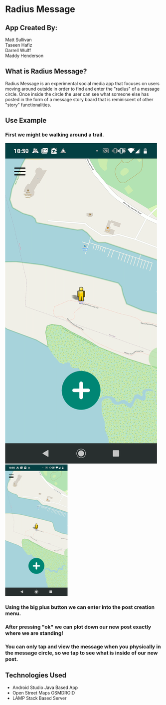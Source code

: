 # Radius Message

## App Created By:

Matt Sullivan  
Taseen Hafiz  
Darrell Wulff  
Maddy Henderson

## What is Radius Message?


   Radius Message is an experimental social media app that focuses on users moving around outside in order to find and enter the "radius" of a message circle. Once inside the circle the user can see what someone else has posted in the form of a message story board that is reminiscent of other "story" functionalities. 


## Use Example

### First we might be walking around a trail.

![RM Field](https://github.com/DarrellWulff/RadiusMessage/blob/develop/Photos%20(1)/Screenshot_20200604-105024.png)
<img src="https://github.com/DarrellWulff/RadiusMessage/blob/develop/Photos%20(1)/Screenshot_20200604-105024.png" alt="drawing" width="200"/>

### Using the big plus button we can enter into the post creation menu.

### After pressing "ok" we can plot down our new post exactly where we are standing!

### You can only tap and view the message when you physically in the message circle, so we tap to see what is inside of our new post.


## Technologies Used

* Android Studio Java Based App
* Open Street Maps OSMDROID
* LAMP Stack Based Server


